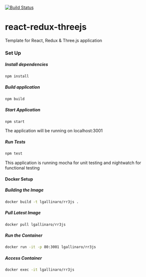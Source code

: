 [![Build Status](https://travis-ci.org/GLNRO/react-redux-threejs.svg?branch=master)](https://travis-ci.org/GLNRO/react-redux-threejs)

# react-redux-threejs
Template for React, Redux &amp; Three.js application

### Set Up

##### Install dependencies
```bash
npm install
```

##### Build application
```bash
npm build
```

##### Start Application
```bash
npm start
```

The application will be running on localhost:3001

##### Run Tests
```bash
npm test
```

This application is running mocha for unit testing and nightwatch for functional testing



#### Docker Setup

##### Building the Image
```bash
docker build -t lgallinaro/rr3js .
```

##### Pull Latest Image
```bash
docker pull lgallinaro/rr3js
```

##### Run the Container
```bash
docker run -it -p 80:3001 lgallinaro/rr3js
```

##### Access Container
```bash
docker exec -it lgallinaro/rr3js
```
